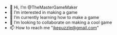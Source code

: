 - 👋 Hi, I’m @TheMasterGameMaker
- 👀 I’m interested in making a game
- 🌱 I’m currently learning how to make a game
- 💞️ I’m looking to collaborate on making a cool game
- 📫 How to reach me "ikepuzzle@gmail.com"

<!---
TheMasterGameMaker/TheMasterGameMaker is a ✨ special ✨ repository because its `README.md` (this file) appears on your GitHub profile.
You can click the Preview link to take a look at your changes.
--->
